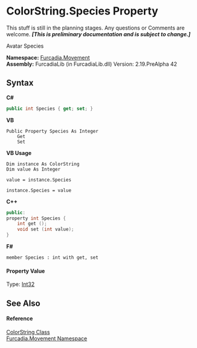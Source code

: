 # ColorString.Species Property 
This stuff is still in the planning stages. Any questions or Comments are welcome. _**\[This is preliminary documentation and is subject to change.\]**_

Avatar Species

**Namespace:**&nbsp;<a href="N_Furcadia_Movement">Furcadia.Movement</a><br />**Assembly:**&nbsp;FurcadiaLib (in FurcadiaLib.dll) Version: 2.19.PreAlpha 42

## Syntax

**C#**<br />
``` C#
public int Species { get; set; }
```

**VB**<br />
``` VB
Public Property Species As Integer
	Get
	Set
```

**VB Usage**<br />
``` VB Usage
Dim instance As ColorString
Dim value As Integer

value = instance.Species

instance.Species = value
```

**C++**<br />
``` C++
public:
property int Species {
	int get ();
	void set (int value);
}
```

**F#**<br />
``` F#
member Species : int with get, set

```


#### Property Value
Type: <a href="http://msdn2.microsoft.com/en-us/library/td2s409d" target="_blank">Int32</a>

## See Also


#### Reference
<a href="T_Furcadia_Movement_ColorString">ColorString Class</a><br /><a href="N_Furcadia_Movement">Furcadia.Movement Namespace</a><br />
